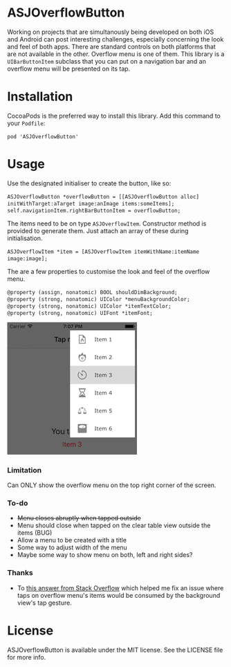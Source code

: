 # ASJOverflowButton

Working on projects that are simultanously being developed on both iOS and Android can post interesting challenges, especially concerning the look and feel of both apps. There are standard controls on both platforms that are not available in the other. Overflow menu is one of them. This library is a `UIBarButtonItem` subclass that you can put on a navigation bar and an overflow menu will be presented on its tap.

# Installation

CocoaPods is the preferred way to install this library. Add this command to your `Podfile`:

```
pod 'ASJOverflowButton'
```

# Usage

Use the designated initialiser to create the button, like so:

```objc
ASJOverflowButton *overflowButton = [[ASJOverflowButton alloc] initWithTarget:aTarget image:anImage items:someItems];
self.navigationItem.rightBarButtonItem = overflowButton;
```

The items need to be on type `ASJOverflowItem`. Constructor method is provided to generate them. Just attach an array of these during initialisation.

```objc
ASJOverflowItem *item = [ASJOverflowItem itemWithName:itemName image:image];
```

The are a few properties to customise the look and feel of the overflow menu.

```objc
@property (assign, nonatomic) BOOL shouldDimBackground;
@property (strong, nonatomic) UIColor *menuBackgroundColor;
@property (strong, nonatomic) UIColor *itemTextColor;
@property (strong, nonatomic) UIFont *itemFont;
```

![alt tag](Screenshot.png)

### Limitation
Can ONLY show the overflow menu on the top right corner of the screen.

### To-do
- ~~Menu closes abruptly when tapped outside~~
- Menu should close when tapped on the clear table view outside the items (BUG)
- Allow a menu to be created with a title
- Some way to adjust width of the menu
- Maybe some way to show menu on both, left and right sides?

### Thanks

- To [this answer from Stack Overflow](http://stackoverflow.com/questions/11570160/uitableview-passes-touch-events-to-superview-when-it-shouldnt) which helped me fix an issue where taps on overflow menu's items would be consumed by the background view's tap gesture.

# License

ASJOverflowButton is available under the MIT license. See the LICENSE file for more info.
